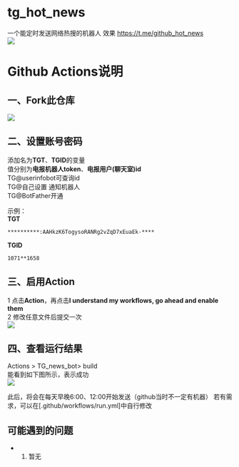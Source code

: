 # tg_hot_news
一个能定时发送网络热搜的机器人
效果 https://t.me/github_hot_news<br>
![](https://img30.360buyimg.com/pop/jfs/t1/213833/36/12552/294080/620c576dEf5451178/9fc46b3ee011d9d7.png)

# Github Actions说明
## 一、Fork此仓库
![](http://tu.yaohuo.me/imgs/2020/06/f059fe73afb4ef5f.png)
## 二、设置账号密码

添加名为**TGT**、**TGID**的变量  
值分别为**电报机器人token**、**电报用户(聊天室)id**<br>
TG@userinfobot可查询id<br>
TG@自己设置 通知机器人<br>
TG@BotFather开通<br>

示例：  
**TGT**
```
**********:AAHkzK6TogysoRANRg2vZqD7xEuaEk-****
```
**TGID**
```
1071**1658
```


## 三、启用Action
1 点击**Action**，再点击**I understand my workflows, go ahead and enable them**  
2 修改任意文件后提交一次  
![](http://tu.yaohuo.me/imgs/2020/06/34ca160c972b9927.png)

## 四、查看运行结果
Actions > TG_news_bot> build  
能看到如下图所示，表示成功  
![](https://img30.360buyimg.com/pop/jfs/t1/88443/21/22664/2624/620c5692E2fe41b11/a61520d67193455d.png)

此后，将会在每天早晚6:00、12:00开始发送（github当时不一定有机器）
若有需求，可以在[.github/workflows/run.yml]中自行修改

## 可能遇到的问题
- 1. 暂无

